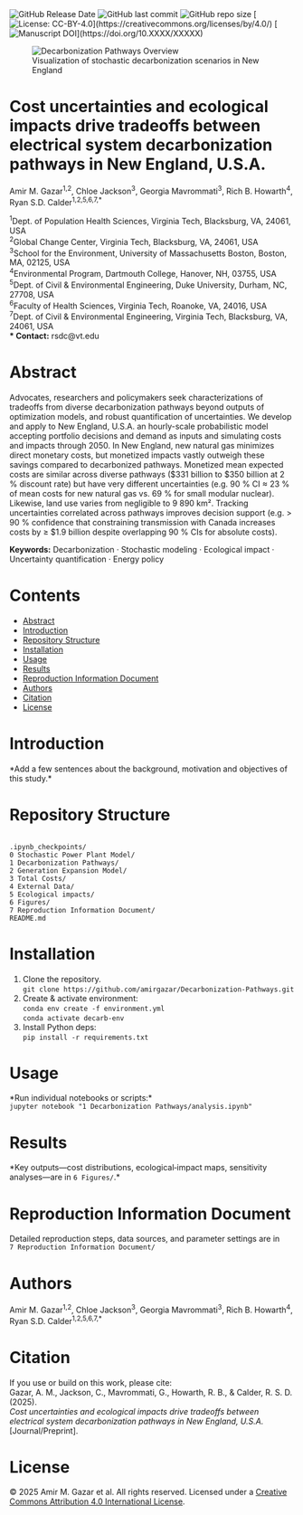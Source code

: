 <img alt="GitHub Release Date" src="https://img.shields.io/github/release-date/amirgazar/Decarbonization-Pathways?color=black"> 
<img alt="GitHub last commit" src="https://img.shields.io/github/last-commit/amirgazar/Decarbonization-Pathways?color=gold"> 
<img alt="GitHub repo size" src="https://img.shields.io/github/repo-size/amirgazar/Decarbonization-Pathways?color=cyan"> 
[<img alt="License: CC-BY-4.0" src="https://img.shields.io/badge/license-CC--BY--4.0-lightgrey">](https://creativecommons.org/licenses/by/4.0/) 
[<img alt="Manuscript DOI" src="https://img.shields.io/badge/manuscript_doi-10.XXXX/XXXXX-blue">](https://doi.org/10.XXXX/XXXXX)

<div class="topper-featured-image__inner">
  <figure class="topper-featured-image__figure">
    <!-- Replace with your own featured image -->
    <img src="misc/featured_decarb.jpg" alt="Decarbonization Pathways Overview">
    <figcaption class="topper-featured-image__caption">
      Visualization of stochastic decarbonization scenarios in New England
    </figcaption>
  </figure>
</div>

# Cost uncertainties and ecological impacts drive tradeoffs between electrical system decarbonization pathways in New England, U.S.A.

<p>
  Amir M. Gazar<sup>1,2</sup>, Chloe Jackson<sup>3</sup>, Georgia Mavrommati<sup>3</sup>, Rich B. Howarth<sup>4</sup>, Ryan S.D. Calder<sup>1,2,5,6,7,*</sup>
</p>
<p>
  <sup>1</sup>Dept. of Population Health Sciences, Virginia Tech, Blacksburg, VA, 24061, USA<br/>
  <sup>2</sup>Global Change Center, Virginia Tech, Blacksburg, VA, 24061, USA<br/>
  <sup>3</sup>School for the Environment, University of Massachusetts Boston, Boston, MA, 02125, USA<br/>
  <sup>4</sup>Environmental Program, Dartmouth College, Hanover, NH, 03755, USA<br/>
  <sup>5</sup>Dept. of Civil & Environmental Engineering, Duke University, Durham, NC, 27708, USA<br/>
  <sup>6</sup>Faculty of Health Sciences, Virginia Tech, Roanoke, VA, 24016, USA<br/>
  <sup>7</sup>Dept. of Civil & Environmental Engineering, Virginia Tech, Blacksburg, VA, 24061, USA<br/>
  <strong>* Contact:</strong> rsdc@vt.edu
</p>

<h1 id="abstract" tabindex="-1">Abstract</h1>

Advocates, researchers and policymakers seek characterizations of tradeoffs from diverse decarbonization pathways beyond outputs of optimization models, and robust quantification of uncertainties. We develop and apply to New England, U.S.A. an hourly-scale probabilistic model accepting portfolio decisions and demand as inputs and simulating costs and impacts through 2050. In New England, new natural gas minimizes direct monetary costs, but monetized impacts vastly outweigh these savings compared to decarbonized pathways. Monetized mean expected costs are similar across diverse pathways ($331 billion to $350 billion at 2 % discount rate) but have very different uncertainties (e.g. 90 % CI ≈ 23 % of mean costs for new natural gas vs. 69 % for small modular nuclear). Likewise, land use varies from negligible to 9 890 km². Tracking uncertainties correlated across pathways improves decision support (e.g. > 90 % confidence that constraining transmission with Canada increases costs by ≥ $1.9 billion despite overlapping 90 % CIs for absolute costs).

<p><strong>Keywords:</strong> Decarbonization · Stochastic modeling · Ecological impact · Uncertainty quantification · Energy policy</p>

<h1 id="contents" tabindex="-1">Contents</h1>
<ul>
  <li><a href="#abstract">Abstract</a></li>
  <li><a href="#introduction">Introduction</a></li>
  <li><a href="#repository-structure">Repository Structure</a></li>
  <li><a href="#installation">Installation</a></li>
  <li><a href="#usage">Usage</a></li>
  <li><a href="#results">Results</a></li>
  <li><a href="#reproduction-information-document">Reproduction Information Document</a></li>
  <li><a href="#authors">Authors</a></li>
  <li><a href="#citation">Citation</a></li>
  <li><a href="#license">License</a></li>
</ul>

<h1 id="introduction" tabindex="-1">Introduction</h1>
<p>
  *Add a few sentences about the background, motivation and objectives of this study.*
</p>

<h1 id="repository-structure" tabindex="-1">Repository Structure</h1>
<pre><code>
.ipynb_checkpoints/
0 Stochastic Power Plant Model/
1 Decarbonization Pathways/
2 Generation Expansion Model/
3 Total Costs/
4 External Data/
5 Ecological impacts/
6 Figures/
7 Reproduction Information Document/
README.md
</code></pre>

<h1 id="installation" tabindex="-1">Installation</h1>
<ol>
  <li>Clone the repository.<br/>
      <code>git clone https://github.com/amirgazar/Decarbonization-Pathways.git</code>
  </li>
  <li>Create & activate environment:<br/>
      <code>conda env create -f environment.yml</code><br/>
      <code>conda activate decarb-env</code>
  </li>
  <li>Install Python deps:<br/>
      <code>pip install -r requirements.txt</code>
  </li>
</ol>

<h1 id="usage" tabindex="-1">Usage</h1>
<p>
  *Run individual notebooks or scripts:*<br/>
  <code>jupyter notebook "1 Decarbonization Pathways/analysis.ipynb"</code>
</p>

<h1 id="results" tabindex="-1">Results</h1>
<p>
  *Key outputs—cost distributions, ecological‐impact maps, sensitivity analyses—are in <code>6 Figures/</code>.*
</p>

<h1 id="reproduction-information-document" tabindex="-1">Reproduction Information Document</h1>
<p>
  Detailed reproduction steps, data sources, and parameter settings are in<br/>
  <code>7 Reproduction Information Document/</code>
</p>

<h1 id="authors" tabindex="-1">Authors</h1>
<p>
  Amir M. Gazar<sup>1,2</sup>, Chloe Jackson<sup>3</sup>, Georgia Mavrommati<sup>3</sup>, Rich B. Howarth<sup>4</sup>, Ryan S.D. Calder<sup>1,2,5,6,7,*</sup>
</p>

<h1 id="citation" tabindex="-1">Citation</h1>
<p>
  If you use or build on this work, please cite:<br/>
  Gazar, A. M., Jackson, C., Mavrommati, G., Howarth, R. B., & Calder, R. S. D. (2025).<br/>
  <em>Cost uncertainties and ecological impacts drive tradeoffs between electrical system decarbonization pathways in New England, U.S.A.</em> [Journal/Preprint].  
</p>

<h1 id="license" tabindex="-1">License</h1>
<p>
  © 2025 Amir M. Gazar et al. All rights reserved.  
  Licensed under a <a href="https://creativecommons.org/licenses/by/4.0/">Creative Commons Attribution 4.0 International License</a>.
</p>
